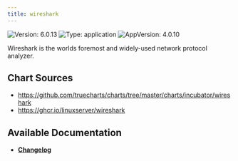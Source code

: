 ```yaml
---
title: wireshark
---
```


![Version: 6.0.13](https://img.shields.io/badge/Version-6.0.13-informational?style=flat-square) ![Type: application](https://img.shields.io/badge/Type-application-informational?style=flat-square) ![AppVersion: 4.0.10](https://img.shields.io/badge/AppVersion-4.0.10-informational?style=flat-square)

Wireshark is the worlds foremost and widely-used network protocol analyzer.

## Chart Sources

- https://github.com/truecharts/charts/tree/master/charts/incubator/wireshark
- https://ghcr.io/linuxserver/wireshark

## Available Documentation

- [**Changelog**](./CHANGELOG.md)
